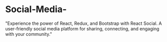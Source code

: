 # Social-Media-
"Experience the power of React, Redux, and Bootstrap with React Social. A user-friendly social media platform for sharing, connecting, and engaging with your community."
